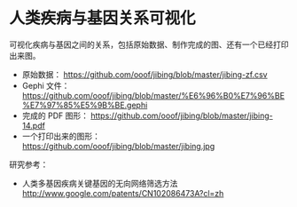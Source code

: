 人类疾病与基因关系可视化
======

可视化疾病与基因之间的关系，包括原始数据、制作完成的图、还有一个已经打印出来图。

- 原始数据： https://github.com/ooof/jibing/blob/master/jibing-zf.csv
- Gephi 文件： https://github.com/ooof/jibing/blob/master/%E6%96%B0%E7%96%BE%E7%97%85%E5%9B%BE.gephi
- 完成的 PDF 图形： https://github.com/ooof/jibing/blob/master/jibing-14.pdf
- 一个打印出来的图形： https://github.com/ooof/jibing/blob/master/jibing.jpg

研究参考：

- 人类多基因疾病关键基因的无向网络筛选方法  http://www.google.com/patents/CN102086473A?cl=zh
